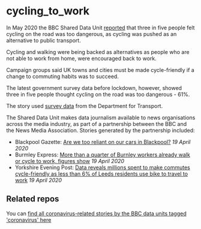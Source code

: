 # cycling_to_work

In May 2020 the BBC Shared Data Unit [reported](https://www.bbc.co.uk/news/uk-52708687) that three in five people felt cycling on the road was too dangerous, as cycling was pushed as an alternative to public transport.

Cycling and walking were being backed as alternatives as people who are not able to work from home, were encouraged back to work.

Campaign groups said UK towns and cities must be made cycle-friendly if a change to commuting habits was to succeed.

The latest government survey data before lockdown, however, showed three in five people thought cycling on the road was too dangerous - 61%.

The story used [survey data](https://www.gov.uk/government/statistical-data-sets/walking-and-cycling-statistics-cw~) from the Department for Transport.

The Shared Data Unit makes data journalism available to news organisations across the media industry, as part of a partnership between the BBC and the News Media Association. Stories generated by the partnership included:

* Blackpool Gazette: [Are we too reliant on our cars in Blackpool?](https://www.blackpoolgazette.co.uk/news/transport/are-we-too-reliant-our-cars-blackpool-2857905) *19 April 2020*
* Burmley Express: [More than a quarter of Burnley workers already walk or cycle to work, figures show](https://www.burnleyexpress.net/health/coronavirus/more-quarter-burnley-workers-already-walk-or-cycle-work-figures-show-2856910) *19 April 2020*
* Yorkshire Evening Post: [Data reveals millions spent to make commutes cycle-friendly as less than 6% of Leeds residents use bike to travel to work](https://www.yorkshireeveningpost.co.uk/news/people/data-reveals-millions-spent-make-commutes-cycle-friendly-less-6-leeds-residents-use-bike-travel-work-2857359) *19 April 2020*

## Related repos

You can [find all coronavirus-related stories by the BBC data units tagged 'coronavirus' here](https://github.com/search?q=topic%3Acoronavirus+org%3ABBC-Data-Unit&type=Repositories)



